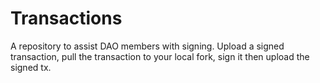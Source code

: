 # Transactions

A repository to assist DAO members with signing. Upload a signed transaction, pull the transaction to your local fork, sign it then upload the signed tx. 

